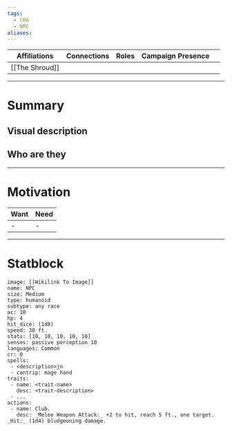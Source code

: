 ```yaml
---
tags:
  - C04
  - NPC
aliases:
---
```


| Affiliations                           | Connections | Roles | Campaign Presence |     |
| -------------------------------------- | ----------- | ----- | ----------------- | --- |
| [[The Shroud]] |             |       |                   |     |

---
 # Summary
 ## Visual description
 ## Who are they


---
 # Motivation

 | Want | Need |
 |:---- | ---- |
 | -    | -    |

---
 # Statblock
 
 ```statblock
image: [[Wikilink To Image]]
name: NPC
size: Medium
type: humanoid
subtype: any race
ac: 10
hp: 4 
hit_dice: (1d8)
speed: 30 ft.
stats: [10, 10, 10, 10, 10]
senses: passive perception 10
languages: Common
cr: 0
spells:
  - <description>jn 
  - cantrip: mage hand
traits:
  - name: <trait-name>
    desc: <trait-description>
  - ...
actions:
  - name: Club.
    desc: _Melee Weapon Attack:_ +2 to hit, reach 5 ft., one target. _Hit:_ (1d4) bludgeoning damage.
  
